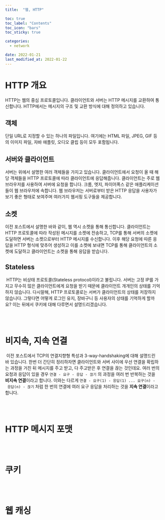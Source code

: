 ```yaml
---
title:  "웹, HTTP"

toc: true
toc_label: "Contents"
toc_icon: "bars"
toc_sticky: true

categories:
  - network

date: 2022-01-21
last_modified_at: 2022-01-22
---
```


# HTTP 개요

 HTTP는 웹의 중심 프로토콜입니다. 클라이언트와 서버는 HTTP 메시지를 교환하여 통신합니다. HTTP에서는 메시지의 구조 및 교환 방식에 대해 정의하고 있습니다.

## 객체

 단일 URL로 지정할 수 있는 하나의 파일입니다. 여기에는 HTML 파일, JPEG, GIF 등의 이미지 파일, 자바 애플릿, 오디오 클립 등이 모두 포함됩니다.

## 서버와 클라이언트

 서버는 위에서 설명한 여러 객체들을 가지고 있습니다. 클라이언트에서 요청이 올 때 해당 객체들을 HTTP 프로토콜에 따라 클라이언트에 응답해줍니다. 클라이언트는 주로 웹 브라우저를 사용하여 서버에 요청을 합니다. 크롬, 엣지, 파이어폭스 같은 애플리케이션들이 웹 브라우저에 속합니다. 웹 브라우저는 서버로부터 받은 HTTP 응답을 사용자가 보기 좋은 형태로 보여주며 여러가지 웹서핑 도구들을 제공합니다.

## 소켓

 이전 포스트에서 설명한 바와 같이, 웹 역시 소켓을 통해 통신합니다. 클라이언트는 HTTP 프로토콜에 따라 작성된 메시지를 소켓에 전송하고, TCP를 통해 서버의 소켓에 도달하면 서버는 소켓으로부터 HTTP 메시지를 수신합니다. 이후 해당 요청에 따른 응답을 HTTP 형식에 맞추어 생성하고 이를 소켓에 보내면 TCP를 통해 클라이언트의 소켓에 도달하고 클라이언트는 소켓을 통해 응답을 받습니다.

## Stateless

 HTTP는 비상태 프로토콜(Stateless protocol)이라고 불립니다. 서버는 고정 IP를 가지고 무수히 많은 클라이언트에게 요청을 받기 때문에 클라이언트 개개인의 상태를 기억하지 않습니다. 다시말해, HTTP 프로토콜로는 서버가 클라이언트의 상태를 저장하지 않습니다. 그렇다면 어떻게 로그인 유지, 장바구니 등 사용자의 상태를 기억하게 할까요? 이는 뒤에서 쿠키에 대해 다루면서 설명드리겠습니다.

<br/><br/>

# 비지속, 지속 연결

 이전 포스트에서 TCP의 연결지향형 특성과 3-way-handshaking에 대해 설명드린 바 있습니다. 한번 더 간단히 정리하자면 클라이언트와 서버 사이에 우선 연결을 확립하는 과정을 거친 뒤 메시지를 주고 받고, 다 주고받은 후 연결을 끊는 것인데요. 여러 번의 요청과 응답이 있을 경우 `연결 - 요구 - 응답 - 끊기` 의 과정을 여러 번 반복하는 것을 **비지속 연결**이라고 합니다. 이와는 다르게 `연결 - 요구(1) - 응답(1) ... 요구(n) - 응답(n) - 끊기` 처럼 한 번의 연결에 여러 요구 응답을 처리하는 것을 **지속 연결**이라고 합니다.

<br/><br/>

# HTTP 메시지 포맷

<br/><br/>

# 쿠키

<br/><br/>

# 웹 캐싱

